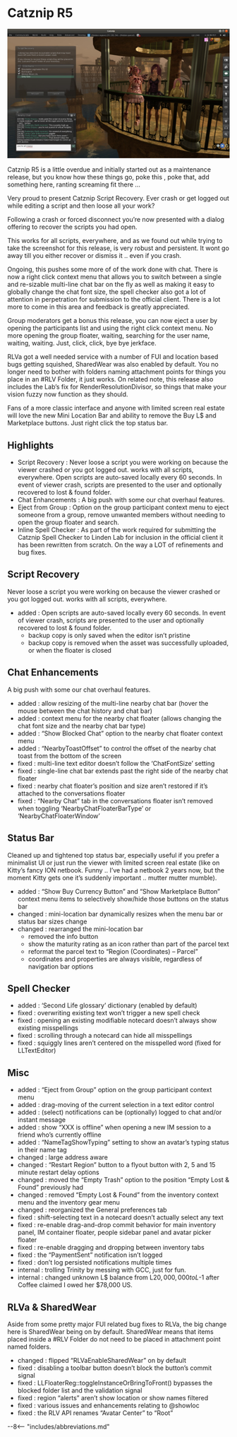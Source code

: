 # Catznip R5

![Catznip_R5](./r05/Catznip_R5.jpg)

Catznip R5 is a little overdue and initially started out as a maintenance release, but you know how these things go, poke this , poke that, add something here, ranting screaming fit there …

Very proud to present Catznip Script Recovery. Ever crash or get logged out while editing a script and then loose all your work?

Following a crash or forced disconnect you’re now presented with a dialog offering to recover the scripts you had open.

This works for all scripts, everywhere, and as we found out while trying to take the screenshot for this release, is very robust and persistent. It wont go away till you either recover or dismiss it .. even if you crash.

Ongoing, this pushes some more of of the work done with chat. There is now a right click context menu that allows you to switch between a single and re-sizable multi-line chat bar on the fly as well as making it easy to globally change the chat font size, the spell checker also got a lot of attention in perpetration for submission to the official client. There is a lot more to come in this area and feedback is greatly appreciated.

Group moderators get a bonus this release, you can now eject a user by opening the participants list and using the right click context menu. No more opening the group floater, waiting, searching for the user name, waiting, waiting. Just, click, click, bye bye jerkface.

RLVa got a well needed service with a number of FUI and location based bugs getting squished, SharedWear was also enabled by default. You no longer need to bother with folders naming attachment points for things you place in an #RLV Folder, it just works. On related note, this release also includes the Lab’s fix for RenderResolutionDivisor, so things that make your vision fuzzy now function as they should.

Fans of a more classic interface and anyone with limited screen real estate will love the new Mini Location Bar and ability to remove the Buy L$ and Marketplace buttons. Just right click the top status bar.

## Highlights

* Script Recovery : Never loose a script you were working on because the viewer crashed or you got logged out. works with all scripts, everywhere. Open scripts are auto-saved locally every 60 seconds. In event of viewer crash, scripts are presented to the user and optionally recovered to lost & found folder.
* Chat Enhancements : A big push with some our chat overhaul features.
* Eject from Group : Option on the group participant context menu to eject someone from a group, remove unwanted members without needing to open the group floater and search.
* Inline Spell Checker : As part of the work required for submitting the Catznip Spell Checker to Linden Lab for inclusion in the official client it has been rewritten from scratch. On the way a LOT of refinements and bug fixes.

## Script Recovery

Never loose a script you were working on because the viewer crashed or you got logged out. works with all scripts, everywhere.

* added :  Open scripts are auto-saved locally every 60 seconds. In event of viewer crash, scripts are presented to the user and optionally recovered to lost & found folder.
  * backup copy is only saved when the editor isn’t pristine
  * backup copy is removed when the asset was successfully uploaded, or when the floater is closed

## Chat Enhancements

A big push with some our chat overhaul features.

* added : allow resizing of the multi-line nearby chat bar (hover the mouse between the chat history and chat bar)
* added : context menu for the nearby chat floater (allows changing the chat font size and the nearby chat bar type)
* added : “Show Blocked Chat” option to the nearby chat floater context menu
* added : “NearbyToastOffset” to control the offset of the nearby chat toast from the bottom of the screen
* fixed : multi-line text editor doesn’t follow the ‘ChatFontSize’ setting
* fixed : single-line chat bar extends past the right side of the nearby chat floater
* fixed : nearby chat floater’s position and size aren’t restored if it’s attached to the conversations floater
* fixed : “Nearby Chat” tab in the conversations floater isn’t removed when toggling ‘NearbyChatFloaterBarType’ or ‘NearbyChatFloaterWindow’

## Status Bar

Cleaned up and tightened top status bar, especially useful if you prefer a minimalist UI or just run the viewer with limited screen real estate (like on Kitty’s fancy ION netbook. Funny .. I’ve had a netbook 2 years now, but the moment Kitty gets one it’s suddenly important .. mutter mutter mumble).

* added : “Show Buy Currency Button” and “Show Marketplace Button” context menu items to selectively show/hide those buttons on the status bar
* changed : mini-location bar dynamically resizes when the menu bar or status bar sizes change
* changed : rearranged the mini-location bar
  * removed the info button
  * show the maturity rating as an icon rather than part of the parcel text
  * reformat the parcel text to “Region (Coordinates) – Parcel”
  * coordinates and properties are always visible, regardless of navigation bar options

## Spell Checker

* added : ‘Second Life glossary’ dictionary (enabled by default)
* fixed : overwriting existing text won’t trigger a new spell check
* fixed : opening an existing modifiable notecard doesn’t always show existing misspellings
* fixed : scrolling through a notecard can hide all misspellings
* fixed : squiggly lines aren’t centered on the misspelled word (fixed for LLTextEditor)

## Misc

* added : “Eject from Group” option on the group participant context menu
* added : drag-moving of the current selection in a text editor control
* added : (select) notifications can be (optionally) logged to chat and/or instant message
* added : show “XXX is offline” when opening a new IM session to a friend who’s currently offline
* added : “NameTagShowTyping” setting to show an avatar’s typing status in their name tag
* changed : large address aware
* changed : “Restart Region” button to a flyout button with 2, 5 and 15 minute restart delay options
* changed : moved the “Empty Trash” option to the position “Empty Lost & Found” previously had
* changed : removed “Empty Lost & Found” from the inventory context menu and the inventory gear menu
* changed : reorganized the General preferences tab
* fixed : shift-selecting text in a notecard doesn’t actually select any text
* fixed : re-enable drag-and-drop commit behavior for main inventory panel, IM container floater, people sidebar panel and avatar picker floater
* fixed : re-enable dragging and dropping between inventory tabs
* fixed : the “PaymentSent” notification isn’t logged
* fixed : don’t log persisted notifications multiple times
* internal : trolling Trinity by messing with GCC, just for fun.
* internal : changed unknown L$ balance from L$20,000,000 to L$-1 after Coffee claimed I owed her $78,000 US.

## RLVa & SharedWear

Aside from some pretty major FUI related bug fixes to RLVa, the big change here is SharedWear being on by default. SharedWear means that items placed inside a #RLV Folder do not need to be placed in attachment point named folders.

* changed : flipped “RLVaEnableSharedWear” on by default
* fixed : disabling a toolbar button doesn’t block the button’s commit signal
* fixed : LLFloaterReg::toggleInstanceOrBringToFront() bypasses the blocked folder list and the validation signal
* fixed : region “alerts” aren’t show location or show names filtered
* fixed : various issues and enhancements relating to @showloc
* fixed : the RLV API renames “Avatar Center” to “Root”

--8<-- "includes/abbreviations.md"
